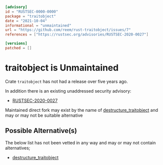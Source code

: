 ```toml
[advisory]
id = "RUSTSEC-0000-0000"
package = "traitobject"
date = "2021-10-04"
informational = "unmaintained"
url = "https://github.com/reem/rust-traitobject/issues/7"
references = ["https://rustsec.org/advisories/RUSTSEC-2020-0027"]

[versions]
patched = []
```

# traitobject is Unmaintained

Crate `traitobject` has not had a release over five years ago.

In addition there is an existing unaddressed security advisory:
 - [RUSTSEC-2020-0027](https://rustsec.org/advisories/RUSTSEC-2020-0027)

Maintained direct fork may exist by the name of [destructure_traitobject] and
may or may not be suitable alternative

## Possible Alternative(s)

 The below list has not been vetted in any way and may or may not contain alternatives;

 - [destructure_traitobject]

[destructure_traitobject]: https://crates.io/crates/destructure_traitobject